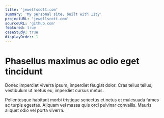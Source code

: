 ```yaml
---
title: 'jewellscott.com'
summary: 'My personal site, built with 11ty'
projectURL: 'jewellscott.com'
sourceURL: 'github.com'
featured: true
caseStudy: true
displayOrder: 1
---
```

# Phasellus maximus ac odio eget tincidunt

Donec imperdiet viverra ipsum, imperdiet feugiat dolor. Cras tellus tellus, vestibulum ut metus eu, imperdiet cursus metus. 

Pellentesque habitant morbi tristique senectus et netus et malesuada fames ac turpis egestas. Aliquam vel massa quis orci pulvinar convallis. Mauris aliquet odio vel porta viverra.
